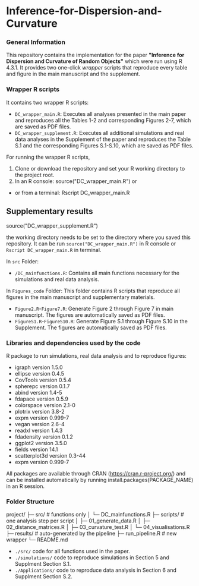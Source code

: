 # Inference-for-Dispersion-and-Curvature


### General Information

This repository contains the implementation for the paper **"Inference for Dispersion and Curvature of Random Objects"** which were run using R 4.3.1. It provides two one-click *wrapper* scripts that reproduce every table and figure in the main manuscript and the supplement.

### Wrapper R scripts

It contains two wrapper R scripts:
*	`DC_wrapper_main.R`: Executes all analyses presented in the main paper and reproduces all the Tables 1-2 and corresponding Figures 2-7, which are saved as PDF files.
*	`DC_wrapper_supplement.R`: Executes all additional simulations and real data analyses in the Supplement of the paper and reproduces the Table S.1 and the corresponding Figures S.1-S.10, which are saved as PDF files.

For running the wrapper R scripts, 
1. Clone or download the repository and set your R working directory to the project root.
2. In an R console: source("DC_wrapper_main.R") or
- or from a terminal: Rscript DC_wrapper_main.R
  
## Supplementary results
source("DC_wrapper_supplement.R")

the working directory needs to be set to the directory where you saved this repository. It can be run `source("DC_wrapper_main.R")` in R console or `Rscript DC_wrapper_main.R` in terminal.

In `src` Folder: 
* `/DC_mainfunctions.R`: Contains all main functions necessary for the simulations and real data analysis.

In `Figures_code` Folder: This folder contains R scripts that reproduce all figures in the main manuscript and supplementary materials.
* `Figure2.R`-`Figure7.R`: Generate Figure 2 through Figure 7 in main manuscript. The figures are automatically saved as PDF files.
* `FigureS1.R`-`FigureS10.R`: Generate Figure S.1 through Figure S.10 in the Supplement. The figures are automatically saved as PDF files.

### Libraries and dependencies used by the code

R package to run simulations, real data analysis and to reproduce figures:

* igraph version 1.5.0
* ellipse version 0.4.5
* CovTools version 0.5.4
* spherepc version 0.1.7
* abind version 1.4-5
* fdapace version 0.5.9
* colorspace version 2.1-0
* plotrix version 3.8-2
* expm version 0.999-7
* vegan version 2.6-4
* readxl version 1.4.3
* fdadensity version 0.1.2
* ggplot2 version 3.5.0
* fields version 14.1
* scatterplot3d version 0.3-44
* expm version 0.999-7

All packages are available through CRAN (https://cran.r-project.org/) and can be installed automatically by running install.packages(PACKAGE_NAME) in an R session.

### Folder Structure

project/
├─ src/                   # functions only
│   └─ DC_mainfunctions.R
├─ scripts/               # one analysis step per script
│   ├─ 01_generate_data.R
│   ├─ 02_distance_matrices.R
│   ├─ 03_curvature_test.R
│   └─ 04_visualisations.R
├─ results/               # auto-generated by the pipeline
├─ run_pipeline.R         # new wrapper
└─ README.md



* `./src/`  code for all functions used in the paper.
* `./simulations/`  code to reproduce simulations in Section 5 and Supplment Section S.1.
* `./Applications/` code to reproduce data analysis in Section 6 and Supplment Section S.2.
